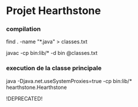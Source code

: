 # Projet Hearthstone


### compilation

find . -name "*.java" > classes.txt

javac -cp bin:lib/* -d bin @classes.txt


### execution de la classe principale

java -Djava.net.useSystemProxies=true -cp bin:lib/* hearthstone.Hearthstone

!DEPRECATED!
